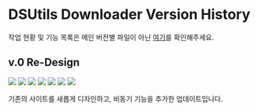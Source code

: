 # DSUtils Downloader Version History

작업 현황 및 기능 목록은 메인 버전별 파일이 아닌 [여기](../README.md)를 확인해주세요.

## v.0 Re-Design

<div align="left">

<img src="https://img.shields.io/badge/React-61DAFB?style=flat-square&logo=React&logoColor=white"/>
<img src="https://img.shields.io/badge/JavaScript-F7DF1E?style=flat-square&logo=JavaScript&logoColor=white"/>
<img src="https://img.shields.io/badge/TypeScript-3178C6?style=flat-square&logo=TypeScript&logoColor=white"/>
<img src="https://img.shields.io/badge/HTML5-E34F26?style=flat-square&logo=HTML5&logoColor=white"/>
<img src="https://img.shields.io/badge/Sass-CC6699?style=flat-square&logo=Sass&logoColor=white"/>
<img src="https://img.shields.io/badge/Vite-646CFF?style=flat-square&logo=Vite&logoColor=white"/>
<img src="https://img.shields.io/badge/Recoil-ffffff?style=flat-square&logo=Recoil&logoColor=white"/>

</div>

기존의 사이트를 새롭게 디자인하고, 비동기 기능을 추가한 업데이트입니다.
